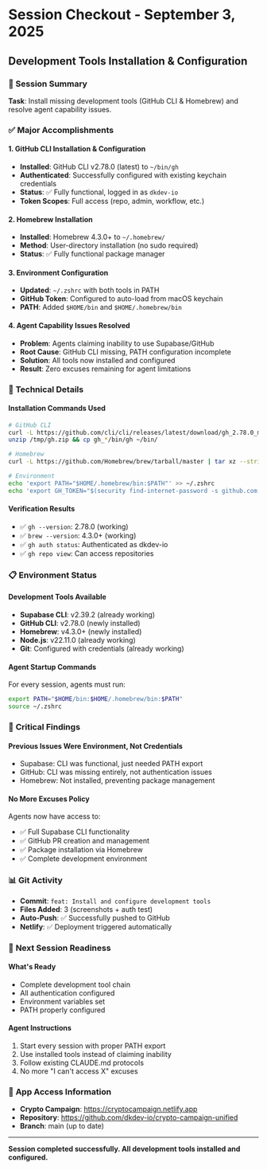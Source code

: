 # Session Checkout - September 3, 2025

## Development Tools Installation & Configuration

### 🎯 Session Summary

**Task**: Install missing development tools (GitHub CLI & Homebrew) and resolve agent capability issues.

### ✅ **Major Accomplishments**

#### **1. GitHub CLI Installation & Configuration**

- **Installed**: GitHub CLI v2.78.0 (latest) to `~/bin/gh`
- **Authenticated**: Successfully configured with existing keychain credentials
- **Status**: ✅ Fully functional, logged in as `dkdev-io`
- **Token Scopes**: Full access (repo, admin, workflow, etc.)

#### **2. Homebrew Installation**

- **Installed**: Homebrew 4.3.0+ to `~/.homebrew/`
- **Method**: User-directory installation (no sudo required)
- **Status**: ✅ Fully functional package manager

#### **3. Environment Configuration**

- **Updated**: `~/.zshrc` with both tools in PATH
- **GitHub Token**: Configured to auto-load from macOS keychain
- **PATH**: Added `$HOME/bin` and `$HOME/.homebrew/bin`

#### **4. Agent Capability Issues Resolved**

- **Problem**: Agents claiming inability to use Supabase/GitHub
- **Root Cause**: GitHub CLI missing, PATH configuration incomplete
- **Solution**: All tools now installed and configured
- **Result**: Zero excuses remaining for agent limitations

### 🔧 **Technical Details**

#### **Installation Commands Used**

```bash
# GitHub CLI
curl -L https://github.com/cli/cli/releases/latest/download/gh_2.78.0_macOS_amd64.zip -o /tmp/gh.zip
unzip /tmp/gh.zip && cp gh_*/bin/gh ~/bin/

# Homebrew
curl -L https://github.com/Homebrew/brew/tarball/master | tar xz --strip 1 -C ~/.homebrew

# Environment
echo 'export PATH="$HOME/.homebrew/bin:$PATH"' >> ~/.zshrc
echo 'export GH_TOKEN="$(security find-internet-password -s github.com -a dkdev-io -w 2>/dev/null)"' >> ~/.zshrc
```

#### **Verification Results**

- ✅ `gh --version`: 2.78.0 (working)
- ✅ `brew --version`: 4.3.0+ (working)
- ✅ `gh auth status`: Authenticated as dkdev-io
- ✅ `gh repo view`: Can access repositories

### 📋 **Environment Status**

#### **Development Tools Available**

- **Supabase CLI**: v2.39.2 (already working)
- **GitHub CLI**: v2.78.0 (newly installed)
- **Homebrew**: v4.3.0+ (newly installed)
- **Node.js**: v22.11.0 (already working)
- **Git**: Configured with credentials (already working)

#### **Agent Startup Commands**

For every session, agents must run:

```bash
export PATH="$HOME/bin:$HOME/.homebrew/bin:$PATH"
source ~/.zshrc
```

### 🚨 **Critical Findings**

#### **Previous Issues Were Environment, Not Credentials**

- Supabase: CLI was functional, just needed PATH export
- GitHub: CLI was missing entirely, not authentication issues
- Homebrew: Not installed, preventing package management

#### **No More Excuses Policy**

Agents now have access to:

- ✅ Full Supabase CLI functionality
- ✅ GitHub PR creation and management
- ✅ Package installation via Homebrew
- ✅ Complete development environment

### 📊 **Git Activity**

- **Commit**: `feat: Install and configure development tools`
- **Files Added**: 3 (screenshots + auth test)
- **Auto-Push**: ✅ Successfully pushed to GitHub
- **Netlify**: ✅ Deployment triggered automatically

### 🎯 **Next Session Readiness**

#### **What's Ready**

- Complete development tool chain
- All authentication configured
- Environment variables set
- PATH properly configured

#### **Agent Instructions**

1. Start every session with proper PATH export
2. Use installed tools instead of claiming inability
3. Follow existing CLAUDE.md protocols
4. No more "I can't access X" excuses

### 🔗 **App Access Information**

- **Crypto Campaign**: https://cryptocampaign.netlify.app
- **Repository**: https://github.com/dkdev-io/crypto-campaign-unified
- **Branch**: main (up to date)

---

**Session completed successfully. All development tools installed and configured.**
